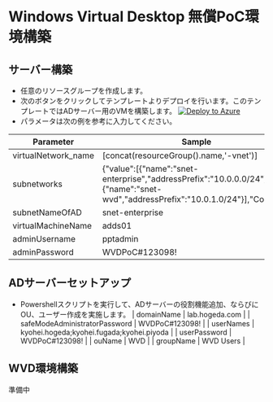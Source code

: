 # Windows Virtual Desktop 無償PoC環境構築
## サーバー構築
- 任意のリソースグループを作成します。
-  次のボタンをクリックしてテンプレートよりデプロイを行います。このテンプレートではADサーバー用のVMを構築します。
    [![Deploy to Azure](https://aka.ms/deploytoazurebutton)](https://portal.azure.com/#create/Microsoft.Template/uri/https%3A%2F%2Fraw.githubusercontent.com%2Fhogeda%2FPPTWvdPoCEnvironment%2Fmain%2Fazuredeploy.json)
- パラメータは次の例を参考に入力してください。
   
| Parameter  | Sample    |
| --- | --- |
| virtualNetwork_name | [concat(resourceGroup().name,'-vnet')] |
| subnetworks | {"value":[{"name":"snet-enterprise","addressPrefix":"10.0.0.0/24"},{"name":"snet-wvd","addressPrefix":"10.0.1.0/24"}],"Count":2} |
| subnetNameOfAD | snet-enterprise |
| virtualMachineName | adds01 |
| adminUsername | pptadmin |
| adminPassword | WVDPoC#123098! |

## ADサーバーセットアップ
- Powershellスクリプトを実行して、ADサーバーの役割機能追加、ならびにOU、ユーザー作成を実施します。
| domainName | lab.hogeda.com |
| safeModeAdministratorPassword | WVDPoC#123098! | 
| userNames | kyohei.hogeda;kyohei.fugada;kyohei.piyoda |
| userPassword | WVDPoC#123098! |
| ouName | WVD |
| groupName | WVD Users |

## WVD環境構築
準備中
